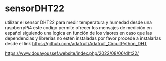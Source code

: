 # sensorDHT22  
utilizar el sensor DHT22 para medir temperatura y humedad desde una raspberryPi4
este codigo permite ofrecer los mensajes de medición en español siguiendo una logica en función de los vlaores
en caso que las dependencias y librerias no estén instaladas por favor procede a instalarlas desde el link https://github.com/adafruit/Adafruit_CircuitPython_DHT

https://www.douayoussef.website/index.php/2022/08/06/dht22/
